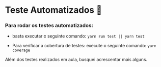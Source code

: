 # Teste Automatizados :woman_dancing:	

### Para rodar os testes automatizados:

- basta executar o seguinte comando: `yarn run test || yarn test`

- Para verificar a cobertura de testes: execute o seguinte comando:  `yarn coverage`


Além dos testes realizados em aula, busquei acrescentar mais alguns. 